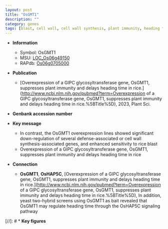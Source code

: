 ```yaml
---
layout: post
title: "OsGMT1"
description: ""
category: genes
tags: [blast, cell wall, cell wall synthesis, plant immunity, heading time, immunity, glycosyltransferase]
---
```


* **Information**  
    + Symbol: OsGMT1  
    + MSU: [LOC_Os06g49150](http://rice.uga.edu/cgi-bin/ORF_infopage.cgi?orf=LOC_Os06g49150)  
    + RAPdb: [Os06g0705000](http://rapdb.dna.affrc.go.jp/viewer/gbrowse_details/irgsp1?name=Os06g0705000)  

* **Publication**  
    + [Overexpression of a GIPC glycosyltransferase gene, OsGMT1, suppresses plant immunity and delays heading time in rice.](http://www.ncbi.nlm.nih.gov/pubmed?term=Overexpression of a GIPC glycosyltransferase gene, OsGMT1, suppresses plant immunity and delays heading time in rice.%5BTitle%5D), 2023, Plant Sci.

* **Genbank accession number**  

* **Key message**  
    + In contrast, the OsGMT1 overexpression lines showed significant down-regulation of several defense-associated or cell wall synthesis-associated genes, and enhanced sensitivity to rice blast
    + Overexpression of a GIPC glycosyltransferase gene, OsGMT1, suppresses plant immunity and delays heading time in rice

* **Connection**  
    + __OsGMT1__, __OsHAP5C__, [Overexpression of a GIPC glycosyltransferase gene, OsGMT1, suppresses plant immunity and delays heading time in rice.](http://www.ncbi.nlm.nih.gov/pubmed?term=Overexpression of a GIPC glycosyltransferase gene, OsGMT1, suppresses plant immunity and delays heading time in rice.%5BTitle%5D),  In addition, yeast two-hybrid screens using OsGMT1 as bait revealed that OsGMT1 may regulate heading time through the OsHAP5C signaling pathway

[//]: # * **Key figures**  


